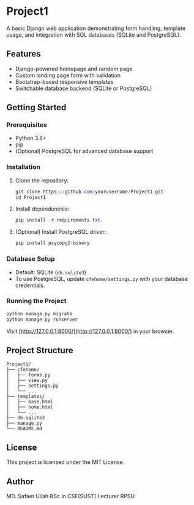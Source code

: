 # Project1

A basic Django web application demonstrating form handling, template usage, and integration with SQL databases (SQLite and PostgreSQL).

## Features

- Django-powered homepage and random page
- Custom landing page form with validation
- Bootstrap-based responsive templates
- Switchable database backend (SQLite or PostgreSQL)

## Getting Started

### Prerequisites

- Python 3.8+
- pip
- (Optional) PostgreSQL for advanced database support

### Installation

1. Clone the repository:
    ```powershell
    git clone https://github.com/yourusername/Project1.git
    cd Project1
    ```

2. Install dependencies:
    ```powershell
    pip install -r requirements.txt
    ```

3. (Optional) Install PostgreSQL driver:
    ```powershell
    pip install psycopg2-binary
    ```

### Database Setup

- Default: SQLite (`db.sqlite3`)
- To use PostgreSQL, update `cfehome/settings.py` with your database credentials.

### Running the Project

```powershell
python manage.py migrate
python manage.py runserver
```

Visit [http://127.0.0.1:8000/](http://127.0.0.1:8000/) in your browser.

## Project Structure

```
Project1/
├── cfehome/
│   ├── forms.py
│   ├── view.py
│   ├── settings.py
│   └── ...
├── templates/
│   ├── base.html
│   ├── home.html
│   └── ...
├── db.sqlite3
├── manage.py
└── README.md
```

## License

This project is licensed under the MIT License.

## Author

MD. Safaet Ullah
BSc in CSE(SUST)
Lecturer 
RPSU

